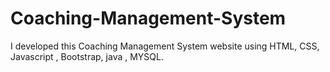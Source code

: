 # Coaching-Management-System
I developed this Coaching Management System website using HTML, CSS, Javascript , Bootstrap, java , MYSQL.
